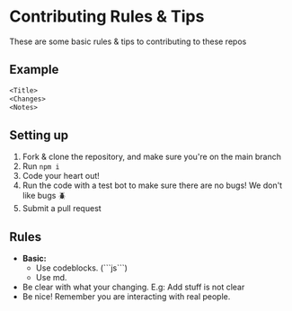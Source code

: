 # Contributing Rules & Tips
These are some basic rules & tips to contributing to these repos

## Example
```txt
<Title>
<Changes>
<Notes>
```

## Setting up
1. Fork & clone the repository, and make sure you're on the main branch
2. Run `npm i`
3. Code your heart out!
4. Run the code with a test bot to make sure there are no bugs! We don't like bugs 🪲
5. Submit a pull request

## Rules
- **Basic:**
    - Use codeblocks. (\`\`\`js\`\`\`)
    - Use md.
- Be clear with what your changing. E.g: Add stuff is not clear
- Be nice! Remember you are interacting with real people.